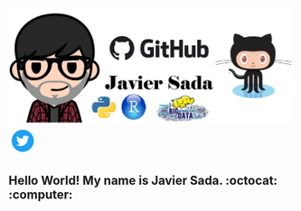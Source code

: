 ![alt text](https://github.com/JavierSada/JavierSada/blob/main/pics/JS12.jpg)
<a href="https://twitter.com/jjavier_sada"><img height="50" src="https://github.com/JavierSada/JavierSada/blob/main/pics/Twitter.png"></a>&nbsp;&nbsp;


<h2 align="left">Hello World! My name is Javier Sada. :octocat: :computer:</h2> 

<!--
**JavierSada/JavierSada** is a ✨ _special_ ✨ repository because its `README.md` (this file) appears on your GitHub profile.

Here are some ideas to get you started:

- 🔭 I’m currently working on ...
- 🌱 I’m currently learning ...
- 👯 I’m looking to collaborate on ...
- 🤔 I’m looking for help with ...
- 💬 Ask me about ...
- 📫 How to reach me: ...
- 😄 Pronouns: ...
- ⚡ Fun fact: ...
-->



